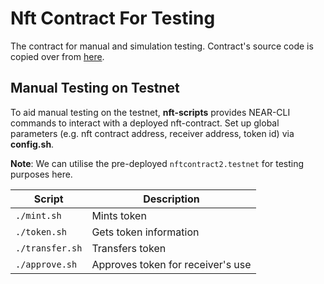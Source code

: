 Nft Contract For Testing
==================

The contract for manual and simulation testing.
Contract's source code is copied over from [here](https://github.com/near-examples/NFT/tree/master/nft).

## Manual Testing on Testnet


To aid manual testing on the testnet, **nft-scripts** provides NEAR-CLI commands to interact with a deployed nft-contract.
Set up global parameters (e.g. nft contract address, receiver address, token id) via **config.sh**.

**Note**: We can utilise the pre-deployed `nftcontract2.testnet` for testing purposes here.

| Script | Description |
| ------------- | ------------- |
| `./mint.sh`  | Mints token |
| `./token.sh`  | Gets token information  |
| `./transfer.sh`  | Transfers token |
| `./approve.sh`  | Approves token for receiver's use |

